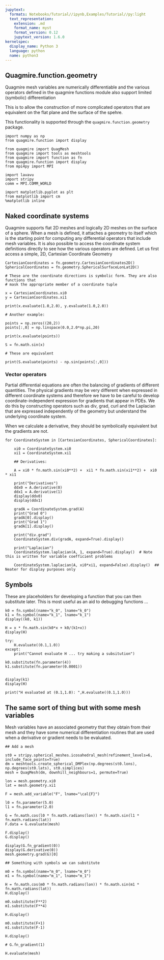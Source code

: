 ```yaml
---
jupytext:
  formats: Notebooks/Tutorial//ipynb,Examples/Tutorial//py:light
  text_representation:
    extension: .md
    format_name: myst
    format_version: 0.12
    jupytext_version: 1.6.0
kernelspec:
  display_name: Python 3
  language: python
  name: python3
---
```


## Quagmire.function.geometry

Quagmire mesh variables are numerically differentiable and the various operators defined in the quagmire functions module also support limited (symbolic) differentiation

This is to allow the construction of more complicated operators that are equivalent on the flat plane and the surface of the spehre. 

This functionality is supported through the `quagmire.function.geometry` package. 

```{code-cell}
import numpy as np
from quagmire.function import display

from quagmire import QuagMesh 
from quagmire import tools as meshtools
from quagmire import function as fn
from quagmire.function import display
from mpi4py import MPI

import lavavu
import stripy
comm = MPI.COMM_WORLD

import matplotlib.pyplot as plt
from matplotlib import cm
%matplotlib inline
```

## Naked coordinate systems

Quagmire supports flat 2D meshes and logically 2D meshes on the surface of a sphere. When a mesh is defined, it attaches a geometry to itself which is the starting point for computing
any differential operators that include mesh variables. It is also possible to access the coordinate system definitions directly to see how the various operators are defined. Let us first
access a simple, 2D, Cartesian Coordinate Geometry

```{code-cell}
CartesianCoordinates = fn.geometry.CartesianCoordinates2D()
SphericalCoordinates = fn.geometry.SphericalSurfaceLonLat2D()
```

```{code-cell}
# These are the coordinate directions is symbolic form. They are also functions that 
# mask the appropriate member of a coordinate tuple

x = CartesianCoordinates.xi0
y = CartesianCoordinates.xi1

print(x.evaluate(1.0,2.0), y.evaluate(1.0,2.0))

# Another example:

points = np.zeros((20,2))
points[:,0] = np.linspace(0.0,2.0*np.pi,20)

print(x.evaluate(points))

S = fn.math.sin(x)

# These are equivalent

print(S.evaluate(points) - np.sin(points[:,0]))
```

### Vector operators

Partial differential equations are often the balancing of gradients of different quantities. The physical gradients may be very different when expressed in different coordinate systems and therefore we have to be careful to develop coordinate-independent expression for gradients that appear in PDEs. We do this by constructing operators such as div, grad, curl and the Laplacian that are expressed independently of the geometry but understand the underlying coordinate system. 

When we calculate a derivative, they should be symbolically equivalent but the gradients are not.

```{code-cell}
for CoordinateSystem in [CartesianCoordinates, SphericalCoordinates]:
    
    xi0 = CoordinateSystem.xi0
    xi1 = CoordinateSystem.xi1
    
    ## Derivatives:
    
    A = xi0 * fn.math.sin(xi0**2) +  xi1 * fn.math.sin(xi1**2) +  xi0 * xi1
    
    print("Derivatives")
    ddx0 = A.derivative(0)
    ddx1 = A.derivative(1)
    display(ddx0)
    display(ddx1)

    gradA = CoordinateSystem.grad(A)
    print("Grad 0")
    gradA[0].display()
    print("Grad 1")
    gradA[1].display()
    
    print("div.grad")
    CoordinateSystem.div(gradA, expand=True).display()
    
    print("Laplacian")
    CoordinateSystem.laplacian(A, 1, expand=True).display()  # Note this is written for variable coefficient problems

    CoordinateSystem.laplacian(A, xi0*xi1, expand=False).display()  ## Neater for display purposes only
```

## Symbols

These are placeholders for developing a function that you can then substitute later. This is most useful as an aid to debugging functions ... 

```{code-cell}
k0 = fn.symbol(name="k_0", lname="k_0")
k1 = fn.symbol(name="k_1", lname="k_1")
display((k0, k1))

H = x * fn.math.sin(k0*x + k0/(k1+x))
display(H)

try:
    H.evaluate((0.1,1.0))
except:
    print("Cannot evaluate H ... try making a subsitution")

k0.substitute(fn.parameter(4))
k1.substitute(fn.parameter(0.0001))


display(k1)
display(H)

print("H evaluated at (0.1,1.0): ",H.evaluate((0.1,1.0)))
```

## The same sort of thing but with some mesh variables

Mesh variables have an associated geometry that they obtain from their mesh and they have some numerical differentiation routines
that are used when a derivative or gradient needs to be evaluated.

```{code-cell}
## Add a mesh

st0 = stripy.spherical_meshes.icosahedral_mesh(refinement_levels=6, include_face_points=True)
dm = meshtools.create_spherical_DMPlex(np.degrees(st0.lons), np.degrees(st0.lats), st0.simplices)
mesh = QuagMesh(dm, downhill_neighbours=1, permute=True)

lon = mesh.geometry.xi0
lat = mesh.geometry.xi1
```

```{code-cell}
F = mesh.add_variable("F", lname="\cal{F}")

l0 = fn.parameter(5.0)
l1 = fn.parameter(2.0)

G = fn.math.cos(l0 * fn.math.radians(lon)) * fn.math.sin(l1 * fn.math.radians(lat))
F.data = G.evaluate(mesh)
```

```{code-cell}
F.display()
G.display()
```

```{code-cell}
display(G.fn_gradient(0))
display(G.derivative(0))
mesh.geometry.grad(G)[0]
```

```{code-cell}
## Something with symbols we can substitute

m0 = fn.symbol(name="m_0", lname="m_0")
m1 = fn.symbol(name="m_1", lname="m_1")

H = fn.math.cos(m0 * fn.math.radians(lon)) * fn.math.sin(m1 * fn.math.radians(lat))
H.display()

m0.substitute(F**2)
m1.substitute(F**4)

H.display()

m0.substitute(F+1)
m1.substitute(F-1)

H.display()

# G.fn_gradient(1)
```

```{code-cell}
H.evaluate(mesh)
```
